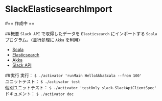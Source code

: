 SlackElasticsearchImport
===

#== 作成中 ==

##概要
`Slack API` で取得したデータを `Elasticsearch` にインポートする `Scala` プログラム。（並行処理に `Akka` を利用）

- [Scala](http://www.scala-lang.org/)
- [Elasticsearch](https://www.elastic.co/products/elasticsearch)
- [Akka](http://akka.io/)
- [Slack API](https://api.slack.com/)

##実行
実行： `$ ./activator 'runMain HelloAkkaScala --from 100'`  
ユニットテスト： `$ ./activator test`  
個別ユニットテスト： `$ ./activator 'testOnly slack.SlackApiClientSpec'`
ドキュメント： `$ ./activator doc`